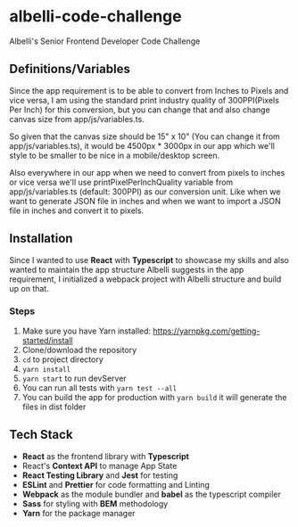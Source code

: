 # albelli-code-challenge
Albelli's Senior Frontend Developer Code Challenge

## Definitions/Variables
Since the app requirement is to be able to convert from Inches to Pixels and vice versa, I am using the standard print industry quality of 300PPI(Pixels Per Inch) for this conversion, but you can change that and also change canvas size from app/js/variables.ts.

So given that the canvas size should be 15" x 10" (You can change it from app/js/variables.ts), it would be 4500px * 3000px in our app which we'll style to be smaller to be nice in a mobile/desktop screen.

Also everywhere in our app when we need to convert from pixels to inches or vice versa we'll use printPixelPerInchQuality variable from app/js/variables.ts (default: 300PPI) as our conversion unit. Like when we want to generate JSON file in inches and when we want to import a JSON file in inches and convert it to pixels.

## Installation

Since I wanted to use **React** with **Typescript** to showcase my skills and also wanted to maintain the app structure Albelli suggests in the app requirement, I initialized a webpack project with Albelli structure and build up on that.

### Steps
1. Make sure you have Yarn installed: https://yarnpkg.com/getting-started/install
2. Clone/download the repository
3. ```cd``` to project directory
4. ```yarn install```
5. ```yarn start``` to run devServer
6. You can run all tests with ```yarn test --all```
7. You can build the app for production with ```yarn build``` it will generate the files in dist folder


## Tech Stack

- **React** as the frontend library with **Typescript**
- React's **Context API** to manage App State
- **React Testing Library** and **Jest** for testing
- **ESLint** and **Prettier** for code formatting and Linting
- **Webpack** as the module bundler and **babel** as the typescript compiler
- **Sass** for styling with **BEM** methodology
- **Yarn** for the package manager
